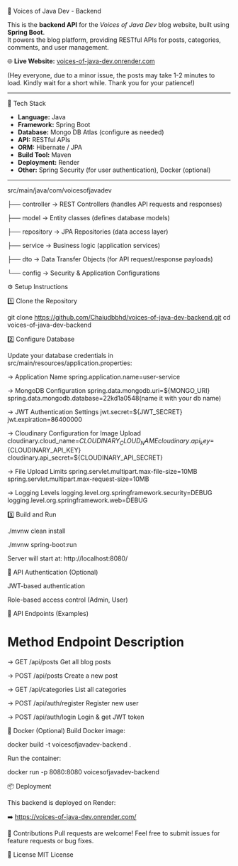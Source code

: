 📝 Voices of Java Dev - Backend

This is the **backend API** for the _Voices of Java Dev_ blog website, built using **Spring Boot**.  
It powers the blog platform, providing RESTful APIs for posts, categories, comments, and user management.

🌐 **Live Website:** [voices-of-java-dev.onrender.com](https://voices-of-java-dev.onrender.com/)  

(Hey everyone, due to a minor issue, the posts may take 1-2 minutes to load. Kindly wait for a short while. Thank you for your patience!)

---

🚀 Tech Stack

- **Language:** Java
- **Framework:** Spring Boot
- **Database:** Mongo DB Atlas (configure as needed)
- **API:** RESTful APIs
- **ORM:** Hibernate / JPA
- **Build Tool:** Maven
- **Deployment:** Render
- **Other:** Spring Security (for user authentication), Docker (optional)

---

src/main/java/com/voicesofjavadev

├── controller      → REST Controllers (handles API requests and responses)

├── model           → Entity classes (defines database models)

├── repository      → JPA Repositories (data access layer)

├── service         → Business logic (application services)

├── dto             → Data Transfer Objects (for API request/response payloads)

└── config          → Security & Application Configurations




⚙️ Setup Instructions


1️⃣ Clone the Repository


git clone https://github.com/Chaiudbbhd/voices-of-java-dev-backend.git
cd voices-of-java-dev-backend

2️⃣ Configure Database

Update your database credentials in src/main/resources/application.properties:

-> Application Name
spring.application.name=user-service

-> MongoDB Configuration
spring.data.mongodb.uri=${MONGO_URI}
spring.data.mongodb.database=22kd1a0548(name it with your db name)

-> JWT Authentication Settings
jwt.secret=${JWT_SECRET}
jwt.expiration=86400000

-> Cloudinary Configuration for Image Upload
cloudinary.cloud_name=${CLOUDINARY_CLOUD_NAME}
cloudinary.api_key=${CLOUDINARY_API_KEY}
cloudinary.api_secret=${CLOUDINARY_API_SECRET}

-> File Upload Limits
spring.servlet.multipart.max-file-size=10MB
spring.servlet.multipart.max-request-size=10MB

-> Logging Levels
logging.level.org.springframework.security=DEBUG
logging.level.org.springframework.web=DEBUG

3️⃣ Build and Run

./mvnw clean install

./mvnw spring-boot:run

Server will start at: http://localhost:8080/

🔐 API Authentication (Optional)

JWT-based authentication

Role-based access control (Admin, User)

📑 API Endpoints (Examples)

# Method	Endpoint	Description
-> GET	/api/posts	Get all blog posts

-> POST	/api/posts	Create a new post

-> GET	/api/categories	List all categories

-> POST	/api/auth/register	Register new user

-> POST	/api/auth/login	Login & get JWT token


🐳 Docker (Optional)
Build Docker image:


docker build -t voicesofjavadev-backend .

Run the container:

docker run -p 8080:8080 voicesofjavadev-backend

📦 Deployment

This backend is deployed on Render:

➡️ https://voices-of-java-dev.onrender.com/

🙌 Contributions
Pull requests are welcome! Feel free to submit issues for feature requests or bug fixes.

📄 License
MIT License

